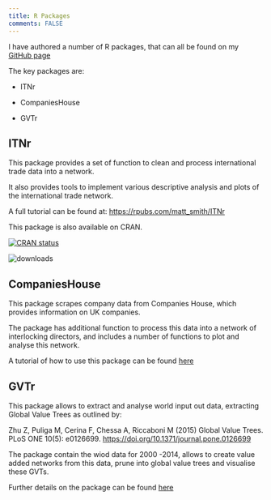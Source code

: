 ```yaml
---
title: R Packages
comments: FALSE
---
```


I have authored a number of R packages, that can all be found on my [GitHub page](https://github.com/MatthewSmith430)  

The key packages are:

- ITNr

- CompaniesHouse  

- GVTr  


## ITNr

This package provides a set of function to clean and process international trade data into a network.

It also provides tools to implement various descriptive analysis and plots of the international trade network.

A full tutorial can be found at:
<https://rpubs.com/matt_smith/ITNr>

This package is also available on CRAN.

[![CRAN status](https://www.r-pkg.org/badges/version/ITNr)](https://cran.r-project.org/package=ITNr)

![downloads](https://cranlogs.r-pkg.org/badges/grand-total/ITNr?color=brightgreen)

## CompaniesHouse

This package scrapes company data from Companies House, which provides information on UK companies. 

The package has additional function to process this data into a network of interlocking directors, and includes a number of functions to plot and analyse this network. 

A tutorial of how to use this package can be found [here](https://matthewsmith430.github.io/CompaniesHouse/index.html)

## GVTr

This package allows to extract and analyse world input out data, extracting Global Value Trees as outlined by:

Zhu Z, Puliga M, Cerina F, Chessa A, Riccaboni M (2015) Global Value Trees. PLoS ONE 10(5): e0126699. <https://doi.org/10.1371/journal.pone.0126699>

The package contain the wiod data for 2000 -2014, allows to create value added networks from this data, prune into global value trees and visualise these GVTs. 

Further details on the package can be found [here](https://matthewsmith430.github.io/GVTr)
